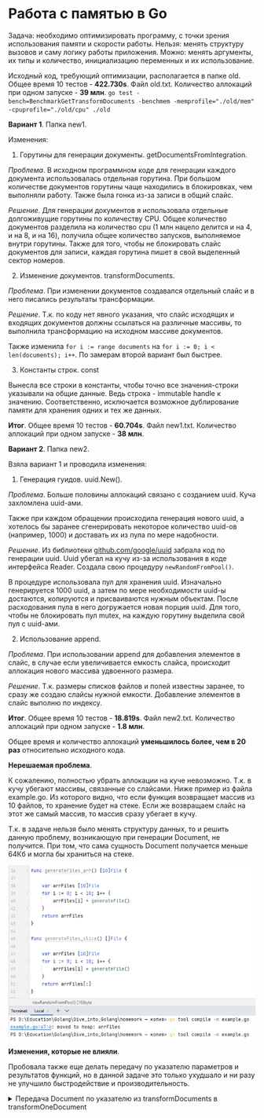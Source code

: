 # Работа с памятью в Go

Задача: необходимо оптимизировать программу, с точки зрения использования памяти и скорости работы. Нельзя: менять структуру вызовов и саму логику работы приложения. Можно: менять аргументы, их типы и количество, инициализацию переменных и их использование.

Исходный код, требующий оптимизации, располагается в папке old. Общее время 10 тестов - **422.730s**. Файл old.txt. 
Количество аллокаций при одном запуске - **39 млн**. `go test -bench=BenchmarkGetTransformDocuments -benchmem -memprofile="./old/mem" -cpuprofile="./old/cpu" ./old`

**Вариант 1**. Папка new1.

Изменения:
1. Горутины для генерации документы. getDocumentsFromIntegration.

_Проблема_. В исходном программном коде для генерации каждого документа использовалась отдельная горутина. При большом количестве документов горутины чаще находились в блокировках, чем выполняли работу. Также была гонка из-за записи в общий слайс.

_Решение_. Для генерации документов я использовала отдельные долгоживущие горутины по количеству CPU. Общее количество документов разделила на количество cpu (1 млн нацело делится и на 4, и на 8, и на 16), получила общее количество запусков, выполняемое внутри горутины.
Также для того, чтобы не блокировать слайс документов для записи, каждая горутина пишет в свой выделенный сектор номеров.

2. Изменение документов. transformDocuments.

_Проблема_. При изменении документов создавался отдельный слайс и в него писались результаты трансформации.

_Решение_. Т.к. по коду нет явного указания, что слайс исходящих и входящих документов должны ссылаться на различные массивы, то выполнила трансформацию на исходном массиве документов.

Также изменила `for i := range documents` на `for i := 0; i < len(documents); i++`. По замерам второй вариант был быстрее.

3. Константы строк. const

Вынесла все строки в константы, чтобы точно все значения-строки указывали на общие данные. Ведь строка - immutable handle к значению. Соответственно, исключается возможное дублирование памяти для хранения одних и тех же данных.

**Итог**. Общее время 10 тестов - **60.704s**. Файл new1.txt. Количество аллокаций при одном запуске - **38 млн**.


**Вариант 2**. Папка new2.

Взяла вариант 1 и проводила изменения:
1. Генерация гуидов. uuid.New().

_Проблема_. Больше половины аллокаций связано с созданием uuid. Куча захломлена uuid-ами. 

Также при каждом обращении происходила генерация нового uuid, а хотелось бы заранее сгенерировать некоторое количество uuid-ов (например, 1000) и доставать их из пула по мере надобности.

_Решение_. Из библиотеки [github.com/google/uuid](url) забрала код по генерации uuid. Uuid убегал на кучу из-за использования в коде интерфейса Reader. 
Создала свою процедуру `newRandomFromPool()`. 

В процедуре использовала пул для хранения uuid. Изначально генерируется 1000 uuid, а затем по мере необходимости uuid-ы достаются, копируются и присваиваются нужным объектам. После расходования пула в него догружается новая порция uuid.
Для того, чтобы не блокировать пул mutex, на каждую горутину выделила свой пул с uuid-ами.

2. Использование append.

_Проблема_. При использовании append для добавления элементов в слайс, в случае если увеличивается емкость слайса, происходит аллокация нового массива удвоенного размера.

_Решение_. Т.к. размеры списков файлов и полей известны заранее, то сразу же создаю слайсы нужной емкости. Добавление элементов в слайс выполню по индексу.

**Итог**. Общее время 10 тестов - **18.819s**. Файл new2.txt. Количество аллокаций при одном запуске - **1.8 млн**. 

Общее время и количество аллокаций **уменьшилось более, чем в 20 раз** относительно исходного кода. 

**Нерешаемая проблема**.

К сожалению, полностью убрать аллокации на куче невозможно. Т.к. в кучу убегают массивы, связанные со слайсами. Ниже пример из файла example.go. Из которого видно, что если функция возвращает массив из 10 файлов, то хранение будет на стеке. Если же возвращаем слайс на этот же самый массив, то массив сразу убегает в кучу.

Т.к. в задаче нельзя было менять структуру данных, то и решить данную проблему, возникающую при генерации Document, не получится. При том, что сама сущность Document получается меньше 64Кб и могла бы храниться на стеке.

![example.go](https://github.com/arhikit/task_optimization/raw/main/doc/example.png)

**Изменения, которые не влияли**.

Пробовала также еще делать передачу по указателю параметров и результатов функций, но в данной задаче это только ухудшало и ни разу не улучшило быстродействие и производительность. 
<details><summary>Передача Document по указателю из transformDocuments в transformOneDocument</summary>

1 вариант. Передача Document по указателю. В transformDocuments по сущности Document возвращался указатель, указатель передавался в transformOneDocument (при передаче указатель также копируется) и в transformOneDocument по указателю возвращалась структура Document.
 
2 вариант. Передача сущности Document. Не было лишних операций по получению указателя и структуры по указателю и при передаче в процедуру копировалась сама сущность Document.

По производительности и времени данные 2 подхода равнозначны. Нет статистически значимых результатов улучшения времени работы.
</details>
